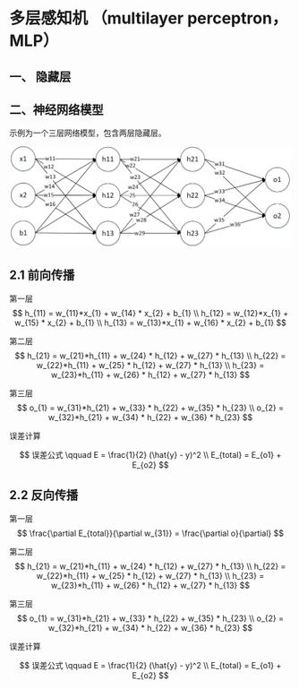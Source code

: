 <!--
 * @Descripttion: 
 * @version: 
 * @Author: SunZewen
 * @Date: 2019-08-01 17:20:22
 * @LastEditors: SunZewen
 * @LastEditTime: 2019-08-10 12:55:33
 -->
# 多层感知机 （multilayer perceptron，MLP）


## 一、 隐藏层

## 二、神经网络模型
示例为一个三层网络模型，包含两层隐藏层。

![avatar](多层神经网络模型.jpg)

## 2.1 前向传播

第一层
$$
h_{11} = w_{11}*x_{1} + w_{14} * x_{2} + b_{1} \\
h_{12} = w_{12}*x_{1} + w_{15} * x_{2} + b_{1} \\
h_{13} = w_{13}*x_{1} + w_{16} * x_{2} + b_{1}
$$

第二层
$$
h_{21} = w_{21}*h_{11} + w_{24} * h_{12} + w_{27} * h_{13} \\
h_{22} = w_{22}*h_{11} + w_{25} * h_{12} + w_{27} * h_{13} \\
h_{23} = w_{23}*h_{11} + w_{26} * h_{12} + w_{27} * h_{13}
$$

第三层
$$
o_{1} = w_{31}*h_{21} + w_{33} * h_{22} + w_{35} * h_{23} \\
o_{2} = w_{32}*h_{21} + w_{34} * h_{22} + w_{36} * h_{23}
$$

误差计算 

$$
误差公式 \qquad E = \frac{1}{2} (\hat{y} - y)^2 \\
E_{total} = E_{o1} + E_{o2}
$$


## 2.2 反向传播

第一层
$$
\frac{\partial E_{total}}{\partial w_{31}} =  \frac{\partial o}{\partial}
$$

第二层
$$
h_{21} = w_{21}*h_{11} + w_{24} * h_{12} + w_{27} * h_{13} \\
h_{22} = w_{22}*h_{11} + w_{25} * h_{12} + w_{27} * h_{13} \\
h_{23} = w_{23}*h_{11} + w_{26} * h_{12} + w_{27} * h_{13}
$$

第三层
$$
o_{1} = w_{31}*h_{21} + w_{33} * h_{22} + w_{35} * h_{23} \\
o_{2} = w_{32}*h_{21} + w_{34} * h_{22} + w_{36} * h_{23}
$$

误差计算 

$$
误差公式 \qquad E = \frac{1}{2} (\hat{y} - y)^2 \\
E_{total} = E_{o1} + E_{o2}
$$
